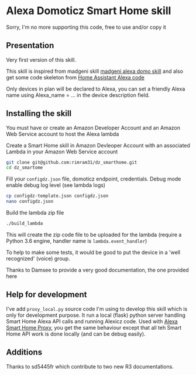 # Alexa Domoticz Smart Home skill

Sorry, I'm no more supporting this code, free to use and/or copy it 

## Presentation

Very first version of this skill.

This skill is inspired from madgeni skill [madgeni alexa domo skill](https://github.com/madgeni/alexa_domo) and also get some code skeleton from [Home Assistant Alexa code](https://github.com/home-assistant/home-assistant)

Only devices in plan will be declared to Alexa, you can set a friendly Alexa name using Alexa_name = ... in the device description field.

## Installing the skill

You must have or create an Amazon Developer Account and an Amazon Web Service account to host the Alexa lambda

Create a Smart Home skill in Amazon Devleoper Account with an associated Lambda in your Amazon Web Service account

```sh
git clone git@github.com:rimram31/dz_smarthome.git
cd dz_smartome
```

Fill your ```configdz.json``` file, domoticz endpoint, credentials. Debug mode enable debug log level (see lambda logs)
```sh
cp configdz-template.json configdz.json
nano configdz.json
```

Build the lambda zip file
```sh
./build_lambda
```
This will create the zip code file to be uploaded for the lambda (require a Python 3.6 engine, handler name is ```lambda.event_handler```)

To help to make some tests, it would be good to put the device in a 'well recognized' (voice) group.

Thanks to Damsee to provide a very good documentation, the one provided here

## Help for development

I've add ```proxy_local.py``` source code I'm using to develop this skill which is only for development purpose. It run a local (flask) python server handling Smart Home Alexa API calls and running Alexicz code. Used with [Alexa Smart Home Proxy](https://github.com/rimram31/alexa_smarthome), you get the same behaviour except that all teh Smart Home API work is done locally (and can be debug easily).

## Additions
Thanks to sd5445fr which contribute to two new R3 documentations.
